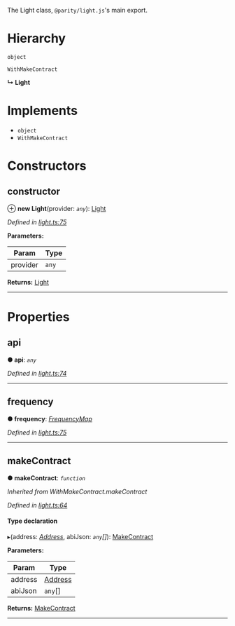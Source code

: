 

The Light class, `@parity/light.js`'s main export.

# Hierarchy

 `object`

 `WithMakeContract`

**↳ Light**

# Implements

* `object`
* `WithMakeContract`

# Constructors

<a id="constructor"></a>

##  constructor

⊕ **new Light**(provider: *`any`*): [Light](_light_.light.md)

*Defined in [light.ts:75](https://github.com/paritytech/js-libs/blob/7df4531/packages/light.js/src/light.ts#L75)*

**Parameters:**

| Param | Type |
| ------ | ------ |
| provider | `any` |

**Returns:** [Light](_light_.light.md)

___

# Properties

<a id="api"></a>

##  api

**● api**: *`any`*

*Defined in [light.ts:74](https://github.com/paritytech/js-libs/blob/7df4531/packages/light.js/src/light.ts#L74)*

___
<a id="frequency"></a>

##  frequency

**● frequency**: *[FrequencyMap](../modules/_types_.md#frequencymap)*

*Defined in [light.ts:75](https://github.com/paritytech/js-libs/blob/7df4531/packages/light.js/src/light.ts#L75)*

___
<a id="makecontract"></a>

##  makeContract

**● makeContract**: *`function`*

*Inherited from WithMakeContract.makeContract*

*Defined in [light.ts:64](https://github.com/paritytech/js-libs/blob/7df4531/packages/light.js/src/light.ts#L64)*

#### Type declaration
▸(address: *[Address](../modules/_types_.md#address)*, abiJson: *`any`[]*): [MakeContract](../interfaces/_types_.makecontract.md)

**Parameters:**

| Param | Type |
| ------ | ------ |
| address | [Address](../modules/_types_.md#address) |
| abiJson | `any`[] |

**Returns:** [MakeContract](../interfaces/_types_.makecontract.md)

___

